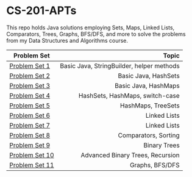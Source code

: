 # CS-201-APTs

This repo holds Java solutions employing Sets, Maps, Linked Lists, Comparators, Trees, Graphs, BFS/DFS, and more to solve the problems from my Data Structures and Algorithms course.

| Problem Set | Topic |
| ------------- | --:|
| [Problem Set 1](https://github.com/frankwillard/Data-Structures-Problem-Sets/tree/main/P-Set%201)  | Basic Java, StringBuilder, helper methods |
| [Problem Set 2](https://github.com/frankwillard/Data-Structures-Problem-Sets/tree/main/P-Set%202)  | Basic Java, HashSets |
| [Problem Set 3](https://github.com/frankwillard/Data-Structures-Problem-Sets/tree/main/P-Set%203)  | Basic Java, HashMaps |
| [Problem Set 4](https://github.com/frankwillard/Data-Structures-Problem-Sets/tree/main/P-Set%204)  | HashSets, HashMaps, switch-case |
| [Problem Set 5](https://github.com/frankwillard/Data-Structures-Problem-Sets/tree/main/P-Set%205)  | HashMaps, TreeSets |
| [Problem Set 6](https://github.com/frankwillard/Data-Structures-Problem-Sets/tree/main/P-Set%206)  | Linked Lists |
| [Problem Set 7](https://github.com/frankwillard/Data-Structures-Problem-Sets/tree/main/P-Set%207)  | Linked Lists |
| [Problem Set 8](https://github.com/frankwillard/Data-Structures-Problem-Sets/tree/main/P-Set%208)  | Comparators, Sorting |
| [Problem Set 9](https://github.com/frankwillard/Data-Structures-Problem-Sets/tree/main/P-Set%209)  | Binary Trees |
| [Problem Set 10](https://github.com/frankwillard/Data-Structures-Problem-Sets/tree/main/P-Set%2010)  | Advanced Binary Trees, Recursion |
| [Problem Set 11](https://github.com/frankwillard/Data-Structures-Problem-Sets/tree/main/P-Set%2011)  | Graphs, BFS/DFS |
